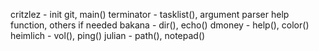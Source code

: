 critzlez - init git, main()
terminator - tasklist(), argument parser help function, others if needed
bakana - dir(), echo()
dmoney - help(), color()
heimlich - vol(), ping()
julian - path(), notepad()
